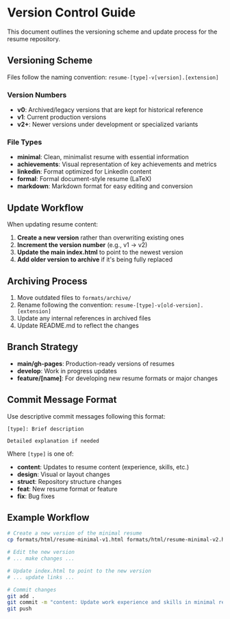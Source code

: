 # Version Control Guide

This document outlines the versioning scheme and update process for the resume repository.

## Versioning Scheme

Files follow the naming convention: `resume-[type]-v[version].[extension]`

### Version Numbers

- **v0**: Archived/legacy versions that are kept for historical reference
- **v1**: Current production versions
- **v2+**: Newer versions under development or specialized variants

### File Types

- **minimal**: Clean, minimalist resume with essential information
- **achievements**: Visual representation of key achievements and metrics
- **linkedin**: Format optimized for LinkedIn content
- **formal**: Formal document-style resume (LaTeX)
- **markdown**: Markdown format for easy editing and conversion

## Update Workflow

When updating resume content:

1. **Create a new version** rather than overwriting existing ones
2. **Increment the version number** (e.g., v1 → v2)
3. **Update the main index.html** to point to the newest version
4. **Add older version to archive** if it's being fully replaced

## Archiving Process

1. Move outdated files to `formats/archive/`
2. Rename following the convention: `resume-[type]-v[old-version].[extension]`
3. Update any internal references in archived files
4. Update README.md to reflect the changes

## Branch Strategy

- **main/gh-pages**: Production-ready versions of resumes
- **develop**: Work in progress updates
- **feature/[name]**: For developing new resume formats or major changes

## Commit Message Format

Use descriptive commit messages following this format:

```
[type]: Brief description

Detailed explanation if needed
```

Where `[type]` is one of:
- **content**: Updates to resume content (experience, skills, etc.)
- **design**: Visual or layout changes
- **struct**: Repository structure changes
- **feat**: New resume format or feature
- **fix**: Bug fixes

## Example Workflow

```bash
# Create a new version of the minimal resume
cp formats/html/resume-minimal-v1.html formats/html/resume-minimal-v2.html

# Edit the new version
# ... make changes ...

# Update index.html to point to the new version
# ... update links ...

# Commit changes
git add .
git commit -m "content: Update work experience and skills in minimal resume"
git push
``` 
